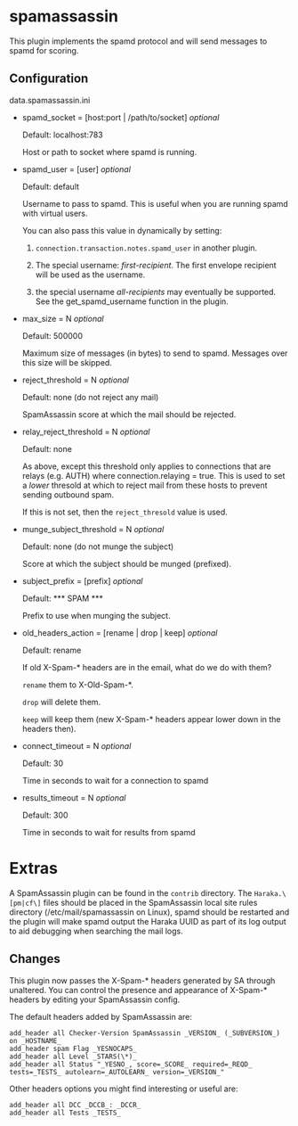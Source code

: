 spamassassin
============

This plugin implements the spamd protocol and will send messages to
spamd for scoring.

Configuration
-------------

data.spamassassin.ini

- spamd\_socket = \[host:port | /path/to/socket\]  *optional*

    Default: localhost:783

    Host or path to socket where spamd is running.

- spamd\_user = \[user\]   *optional*

    Default: default

    Username to pass to spamd.  This is useful when you are running
    spamd with virtual users.

    You can also pass this value in dynamically by setting:

    1. `connection.transaction.notes.spamd_user` in another plugin.

    2. The special username: _first-recipient_. The first envelope recipient
       will be used as the username.

    3. the special username _all-recipients_ may eventually be supported. See
       the get_spamd_username function in the plugin.

- max\_size = N  *optional*

    Default: 500000

    Maximum size of messages (in bytes) to send to spamd.
    Messages over this size will be skipped.

- reject\_threshold = N   *optional*

    Default: none (do not reject any mail)

    SpamAssassin score at which the mail should be rejected.

- relay\_reject\_threshold = N  *optional*

    Default: none

    As above, except this threshold only applies to connections
    that are relays (e.g. AUTH) where connection.relaying = true.
    This is used to set a *lower* thresold at which to reject mail
    from these hosts to prevent sending outbound spam.

    If this is not set, then the `reject_thresold` value is used.

- munge\_subject\_threshold = N  *optional*

    Default: none (do not munge the subject)

    Score at which the subject should be munged (prefixed).

- subject\_prefix = \[prefix\]   *optional*

    Default: *** SPAM ***

    Prefix to use when munging the subject.

- old\_headers\_action = \[rename | drop | keep\]   *optional*

    Default: rename

    If old X-Spam-\* headers are in the email, what do we do with them?

    `rename` them to X-Old-Spam-\*.

    `drop` will delete them.

    `keep` will keep them (new X-Spam-\* headers appear lower down in
    the headers then).

- connect\_timeout = N  *optional*

    Default: 30

    Time in seconds to wait for a connection to spamd

- results\_timeout = N  *optional*

    Default: 300

    Time in seconds to wait for results from spamd


Extras
======

A SpamAssassin plugin can be found in the `contrib` directory.
The `Haraka.\[pm|cf\]` files should be placed in the SpamAssassin local
site rules directory (/etc/mail/spamassassin on Linux), spamd should be
restarted and the plugin will make spamd output the Haraka UUID as part
of its log output to aid debugging when searching the mail logs.


Changes
--------------

This plugin now passes the X-Spam-\* headers generated by SA through
unaltered. You can control the presence and appearance of X-Spam-\*
headers by editing your SpamAssassin config.

The default headers added by SpamAssassin are:

    add_header all Checker-Version SpamAssassin _VERSION_ (_SUBVERSION_) on _HOSTNAME_
    add_header spam Flag _YESNOCAPS_
    add_header all Level _STARS(\*)_
    add_header all Status "_YESNO_, score=_SCORE_ required=_REQD_ tests=_TESTS_ autolearn=_AUTOLEARN_ version=_VERSION_"

Other headers options you might find interesting or useful are:

    add_header all DCC _DCCB_: _DCCR_
    add_header all Tests _TESTS_

